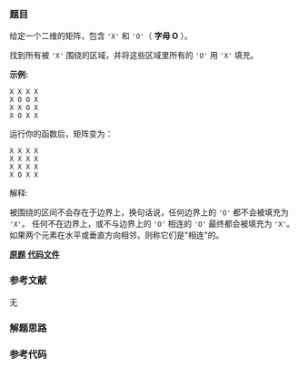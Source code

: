 ### 题目
给定一个二维的矩阵，包含 `'X'` 和 `'O'`（ **字母 O** ）。

找到所有被 `'X'` 围绕的区域，并将这些区域里所有的 `'O'` 用 `'X'` 填充。

**示例:**

    
    
    X X X X
    X O O X
    X X O X
    X O X X
    

运行你的函数后，矩阵变为：

    
    
    X X X X
    X X X X
    X X X X
    X O X X
    

解释:

被围绕的区间不会存在于边界上，换句话说，任何边界上的 `'O'` 都不会被填充为 `'X'`。 任何不在边界上，或不与边界上的 `'O'` 相连的
`'O'` 最终都会被填充为 `'X'`。如果两个元素在水平或垂直方向相邻，则称它们是"相连"的。

 **[原题](https://leetcode-cn.com/problems/surrounded-regions/)**    **[代码文件]()**


### 参考文献
无

### 解题思路




### 参考代码

```go


```




